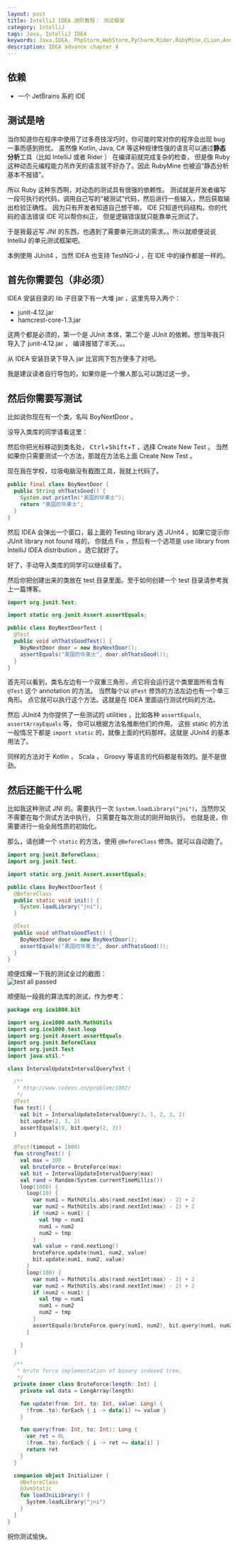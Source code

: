 ```yaml
---
layout: post
title: IntelliJ IDEA 进阶教程： 测试框架
category: IntelliJ
tags: Java, IntelliJ IDEA
keywords: Java,IDEA, PhpStorm,WebStorm,PyCharm,Rider,RubyMine,CLion,Android Studio,JUnit
description: IDEA advance chapter 4
---
```


## 依赖
+ 一个 JetBrains 系的 IDE

## 测试是啥

当你知道你在程序中使用了过多奇技淫巧时，你可能时常对你的程序会出现 bug 一事而感到担忧。
虽然像 Kotlin, Java, C# 等这种规律性强的语言可以通过**静态分析**工具（比如 IntelliJ 或者 Rider ）
在编译前就完成复杂的检查，
但是像 Ruby 这种动态元编程能力吊炸天的语言就不好办了。因此 RubyMine 也被迫“静态分析基本不报错”。

所以 Ruby 这种东西啊，对动态的测试具有很强的依赖性。
测试就是开发者编写一段可执行的代码，调用自己写的“被测试”代码，然后进行一些输入，然后获取输出检验正确性。
因为只有开发者知道自己想干嘛， IDE 只知道代码结构。你的代码的语法错误 IDE 可以帮你纠正，
但是逻辑错误就只能靠单元测试了。

于是我最近写 JNI 的东西，也遇到了需要单元测试的需求。。所以就顺便说说 IntelliJ 的单元测试框架吧。

本例使用 JUnit4 ，当然 IDEA 也支持 TestNG-J ，在 IDE 中的操作都是一样的。

## 首先你需要包（非必须）

IDEA 安装目录的 lib 子目录下有一大堆 jar ，这里先导入两个：

+ junit-4.12.jar
+ hamcrest-core-1.3.jar

这两个都是必须的，第一个是 JUnit 本体，第二个是 JUnit 的依赖。想当年我只导入了 junit-4.12.jar ，
编译报错了半天。。。

从 IDEA 安装目录下导入 jar 比官网下包方便多了对吧。

我是建议读者自行导包的，如果你是一个懒人那么可以跳过这一步。

## 然后你需要写测试

比如说你现在有一个类，名叫 BoyNextDoor 。

没导入类库的同学请看这里：

然后你把光标移动到类名处， <kbd>Ctrl</kbd>+<kbd>Shift</kbd>+<kbd>T</kbd> ，选择 Create New Test 。
当然如果你只需要测试一个方法，那就在方法名上面 Create New Test 。

现在我在学校，垃圾电脑没有截图工具，我就上代码了。

```java
public final class BoyNextDoor {
  public String ohThatsGood() {
    System.out.println("美国的华莱士");
    return "美国的华莱士";
  }
}
```

然后 IDEA 会弹出一个窗口，最上面的 Testing library 选 JUnit4 。如果它提示你 JUnit library not found 啥的，
你就点 Fix ，然后有一个选项是 use library from IntelliJ IDEA distribution 。选它就好了。

好了，手动导入类库的同学可以继续看了。

然后你把创建出来的类放在 test 目录里面。至于如何创建一个 test 目录请参考我上一篇博客。

```java
import org.junit.Test;

import static org.junit.Assert.assertEquals;

public class BoyNextDoorTest {
  @Test
  public void ohThatsGoodTest() {
    BoyNextDoor door = new BoyNextDoor();
    assertEquals("美国的华莱士", door.ohThatsGood());
  }
}
```

首先可以看到，类名左边有一个双重三角形，点它将会运行这个类里面所有含有 `@Test` 这个 annotation 的方法。
当然每个以 `@Test` 修饰的方法左边也有一个单三角形。
点它就可以执行这个方法。这就是在 IDEA 里面运行测试代码的方法。

然后 JUnit4 为你提供了一些测试的 utilities ，比如各种 `assertEquals`, `assertArrayEquals` 等，
你可以根据方法名推断他们的作用。
这些 static 的方法一般情况下都是 `import static` 的，就像上面的代码那样。这就是 JUnit4 的基本用法了。

同样的方法对于 Kotlin ， Scala ， Groovy 等语言的代码都是有效的。是不是很劲。

## 然后还能干什么呢

比如我这种测试 JNI 的。需要执行一次 `System.loadLibrary("jni")`，当然你又不需要在每个测试方法中执行，
只需要在每次测试的刚开始执行。
也就是说，你需要进行一些全局性质的初始化。

那么，请创建一个 `static` 的方法，使用 `@BeforeClass` 修饰。就可以自动跑了。

```java
import org.junit.BeforeClass;
import org.junit.Test;

import static org.junit.Assert.assertEquals;

public class BoyNextDoorTest {
  @BeforeClass
  public static void init() {
    System.loadLibrary("jni");
  }

  @Test
  public void ohThatsGoodTest() {
    BoyNextDoor door = new BoyNextDoor();
    assertEquals("美国的华莱士", door.ohThatsGood());
  }
}
```

顺便炫耀一下我的测试全过的截图：<br/>
![test all passed](https://coding.net/u/ice1000/p/Images/git/raw/master/test1.png)

顺便贴一段我的算法库的测试，作为参考：

```kotlin
package org.ice1000.bit

import org.ice1000.math.MathUtils
import org.ice1000.test.loop
import org.junit.Assert.assertEquals
import org.junit.BeforeClass
import org.junit.Test
import java.util.*

class IntervalUpdateIntervalQueryTest {

  /**
   * http://www.codevs.cn/problem/1082/
   */
  @Test
  fun test() {
    val bit = IntervalUpdateIntervalQuery(3, 1, 2, 3, 2)
    bit.update(2, 3, 2)
    assertEquals(9, bit.query(2, 3))
  }

  @Test(timeout = 1000)
  fun strongTest() {
    val max = 300
    val bruteForce = BruteForce(max)
    val bit = IntervalUpdateIntervalQuery(max)
    val rand = Random(System.currentTimeMillis())
    loop(1000) {
      loop(10) {
        var num1 = MathUtils.abs(rand.nextInt(max) - 2) + 2
        var num2 = MathUtils.abs(rand.nextInt(max) - 2) + 2
        if (num2 < num1) {
          val tmp = num1
          num1 = num2
          num2 = tmp
        }
        val value = rand.nextLong()
        bruteForce.update(num1, num2, value)
        bit.update(num1, num2, value)
      }
      loop(100) {
        var num1 = MathUtils.abs(rand.nextInt(max) - 2) + 2
        var num2 = MathUtils.abs(rand.nextInt(max) - 2) + 2
        if (num2 < num1) {
          val tmp = num1
          num1 = num2
          num2 = tmp
        }
        assertEquals(bruteForce.query(num1, num2), bit.query(num1, num2))
      }

    }
  }

  /**
   * brute force implementation of binary indexed tree.
   */
  private inner class BruteForce(length: Int) {
    private val data = LongArray(length)

    fun update(from: Int, to: Int, value: Long) {
      (from..to).forEach { i -> data[i] += value }
    }

    fun query(from: Int, to: Int): Long {
      var ret = 0L
      (from..to).forEach { i -> ret += data[i] }
      return ret
    }
  }

  companion object Initializer {
    @BeforeClass
    @JvmStatic
    fun loadJniLibrary() {
      System.loadLibrary("jni")
    }
  }
}

```

祝你测试愉快。
